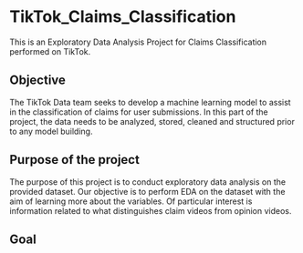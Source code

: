 # TikTok_Claims_Classification

This is an Exploratory Data Analysis Project for Claims Classification performed on TikTok.

## Objective

The TikTok Data team seeks to develop a machine learning model to assist in the classification of claims for user submissions. In this part of the project, the data needs to be analyzed, stored, cleaned and structured prior to any model building.

## Purpose of the project

The purpose of this project is to conduct exploratory data analysis on the provided dataset. Our objective is to perform EDA on the dataset with the aim of learning more about the variables. Of particular interest is information related to what distinguishes claim videos from opinion videos.
## Goal

